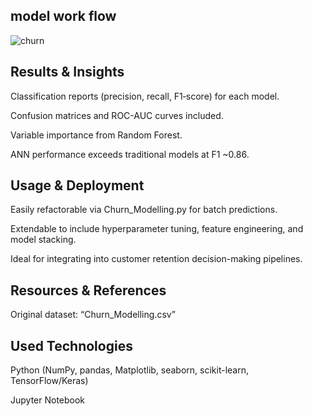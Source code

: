 ## model work flow
![churn](https://github.com/user-attachments/assets/09900739-75d3-4dc7-aca3-96eb442ff607)

 
 ## Results & Insights
Classification reports (precision, recall, F1‑score) for each model.

Confusion matrices and ROC-AUC curves included.

Variable importance from Random Forest.

ANN performance exceeds traditional models at F1 ~0.86.

 ## Usage & Deployment
Easily refactorable via Churn_Modelling.py for batch predictions.

Extendable to include hyperparameter tuning, feature engineering, and model stacking.

Ideal for integrating into customer retention decision-making pipelines.

## Resources & References
Original dataset: “Churn_Modelling.csv”

## Used Technologies

Python (NumPy, pandas, Matplotlib, seaborn, scikit-learn, TensorFlow/Keras)

Jupyter Notebook
